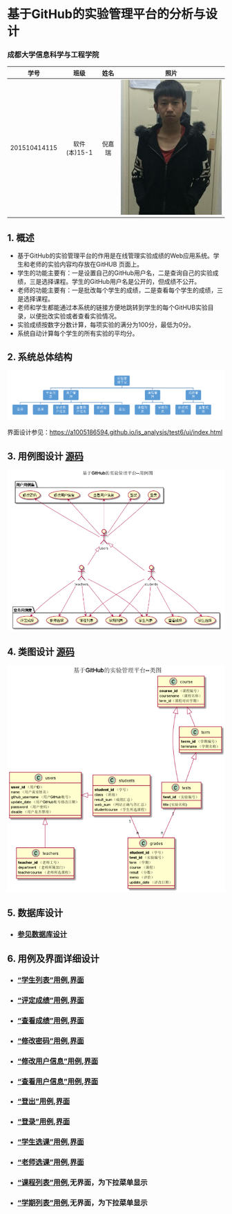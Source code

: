 <!-- markdownlint-disable MD033-->
<!-- 禁止MD033类型的警告 https://www.npmjs.com/package/markdownlint -->

# 基于GitHub的实验管理平台的分析与设计

### 成都大学信息科学与工程学院

|学号|班级|姓名|照片|
|:-------:|:-------------: | :----------:|:---:|
|201510414115|软件(本)15-1|倪嘉瑞|![flow1](../test2/touxiang.jpg)|

## 1. 概述
- 基于GitHub的实验管理平台的作用是在线管理实验成绩的Web应用系统。学生和老师的实验内容均存放在GitHUB
页面上。
- 学生的功能主要有：一是设置自己的GitHub用户名，二是查询自己的实验成绩，三是选择课程。学生的GitHub用户名是公开的，但成绩不公开。
- 老师的功能主要有：一是批改每个学生的成绩，二是查看每个学生的成绩，三是选择课程。
- 老师和学生都能通过本系统的链接方便地跳转到学生的每个GitHUB实验目录，以便批改实验或者查看实验情况。
- 实验成绩按数字分数计算，每项实验的满分为100分，最低为0分。
- 系统自动计算每个学生的所有实验的平均分。
    
## 2. 系统总体结构
![](系统总体结构.png)

界面设计参见：https://a1005186594.github.io/is_analysis/test6/ui/index.html
    
## 3. 用例图设计 [源码](src/UseCase.puml)
![](UseCase.png)

## 4. 类图设计 [源码](src/class.puml)
![](./class.png)

## 5. 数据库设计
- ### [参见数据库设计](./数据库设计.md)

## 6. 用例及界面详细设计
- ### [“学生列表”用例](./usecase/学生列表.md),[界面](https://a1005186594.github.io/is_analysis/test6/ui/index.html)
- ### [“评定成绩”用例](./usecase/评定成绩.md),[界面](https://a1005186594.github.io/is_analysis/test6/ui/评定成绩.html)
- ### [“查看成绩”用例](./usecase/查看成绩.md),[界面](https://a1005186594.github.io/is_analysis/test6/ui/查看成绩.html)
- ### [“修改密码”用例](./usecase/修改密码.md),[界面](https://a1005186594.github.io/is_analysis/test6/ui/顶部菜单.html)
- ### [“修改用户信息”用例](./usecase/修改用户信息.md),[界面](https://a1005186594.github.io/is_analysis/test6/ui/顶部菜单.html)
- ### [“查看用户信息”用例](./usecase/查看用户信息.md),[界面](https://a1005186594.github.io/is_analysis/test6/ui/顶部菜单.html)
- ### [“登出”用例](./usecase/登出.md),[界面](https://a1005186594.github.io/is_analysis/test6/ui/顶部菜单.html)
- ### [“登录”用例](./usecase/登录.md),[界面](https://a1005186594.github.io/is_analysis/test6/ui/登录.html)
- ### [“学生选课”用例](./usecase/学生选课.md),[界面](https://a1005186594.github.io/is_analysis/test6/ui/学生选课.html)
- ### [“老师选课”用例](./usecase/老师选课.md),[界面](https://a1005186594.github.io/is_analysis/test6/ui/老师选课.html)
- ### [“课程列表”用例](./usecase/课程列表.md),无界面，为下拉菜单显示
- ### [“学期列表”用例](./usecase/学期列表.md),无界面，为下拉菜单显示
    
